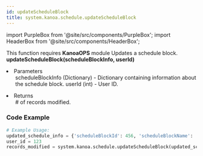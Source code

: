 ```yaml
---
id: updateScheduleBlock
title: system.kanoa.schedule.updateScheduleBlock
---
```


import PurpleBox from '@site/src/components/PurpleBox';
import HeaderBox from '@site/src/components/HeaderBox';

<PurpleBox>This function requires <b>KanoaOPS</b> module</PurpleBox>
<HeaderBox header="Description">Updates a schedule block.</HeaderBox>
<HeaderBox header="Syntax">
    <b>updateScheduleBlock(scheduleBlockInfo, userId)</b>
    <li>Parameters <br />
        <ul>
            scheduleBlockInfo (Dictionary) - Dictionary containing information about the schedule block.
            userId (int) - User ID.
        </ul>
    </li>
    <li>Returns <br />
        <ul># of records modified.</ul>
    </li>
</HeaderBox>

### Code Example

```python
# Example Usage:
updated_schedule_info = {'scheduleBlockId': 456, 'scheduleBlockName': 'Updated Maintenance', 'assetId': 2, 'itemId': None, 'workOrderId': None, 'scheduledQty': None, 'modeId': 4, 'startDate': ..., 'endDate': ..., 'notes': 'Updated Maintenance notes', 'rruleStr': '...', 'color': '00FF00'}
user_id = 123
records_modified = system.kanoa.schedule.updateScheduleBlock(updated_schedule_info, user_id)

